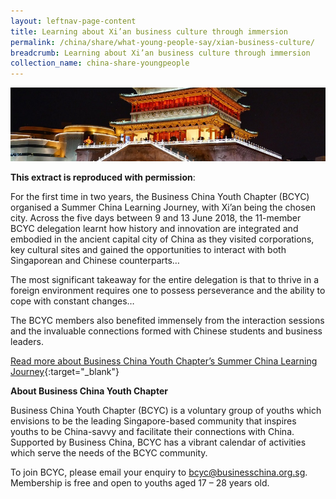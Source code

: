 ```yaml
---
layout: leftnav-page-content
title: Learning about Xi’an business culture through immersion
permalink: /china/share/what-young-people-say/xian-business-culture/
breadcrumb: Learning about Xi’an business culture through immersion
collection_name: china-share-youngpeople
---
```


<img src="\images\china-youngpeople\reflection-young-singaporean.jpg" alt="reflection young singaporean.jpg" style="width:800px;" />

**This extract is reproduced with permission**:

For the first time in two years, the Business China Youth Chapter (BCYC) organised a Summer China Learning Journey, with Xi’an being the chosen city. Across the five days between 9 and 13 June 2018, the 11-member BCYC delegation learnt how history and innovation are integrated and embodied in the ancient capital city of China as they visited corporations, key cultural sites and gained the opportunities to interact with both Singaporean and Chinese counterparts…

The most significant takeaway for the entire delegation is that to thrive in a foreign environment requires one to possess perseverance and the ability to cope with constant changes…

The BCYC members also benefited immensely from the interaction sessions and the invaluable connections formed with Chinese students and business leaders.

[Read more about Business China Youth Chapter’s Summer China Learning Journey](https://www.businesschina.org.sg/en/for-students/11-singaporean-youths-learnt-about-xian-business-culture-through-immersion/){:target="_blank"}

**About Business China Youth Chapter**

Business China Youth Chapter (BCYC) is a voluntary group of youths which envisions to be the leading Singapore-based community that inspires youths to be China-savvy and facilitate their connections with China. Supported by Business China, BCYC has a vibrant calendar of activities which serve the needs of the BCYC community.

To join BCYC, please email your enquiry to [bcyc@businesschina.org.sg](mailto:bcyc@businesschina.org.sg). Membership is free and open to youths aged 17 – 28 years old.